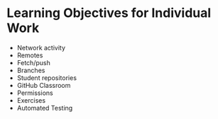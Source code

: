 # Learning Objectives for Individual Work

* Network activity
* Remotes
* Fetch/push
* Branches
* Student repositories
* GitHub Classroom
* Permissions
* Exercises
* Automated Testing
